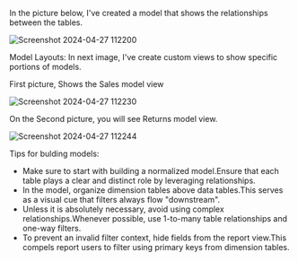 In the picture below, I've created a model that shows the relationships between the tables.

![Screenshot 2024-04-27 112200](https://github.com/Parniaahmadi/BI-Project/assets/129201205/d47d9cbe-fbbe-4d34-9656-744008137b68)


Model Layouts: In next image, I've create custom views to show specific portions of models.

First picture, Shows the Sales model view

![Screenshot 2024-04-27 112230](https://github.com/Parniaahmadi/BI-Project/assets/129201205/1ae251ef-faba-43f1-8722-43df342be7f1)

On the Second picture, you will see Returns model view.

![Screenshot 2024-04-27 112244](https://github.com/Parniaahmadi/BI-Project/assets/129201205/f91f7d39-c11a-488a-95ef-20946f381b33)


Tips for bulding models:
- Make sure to start with building a normalized model.Ensure that each table plays a clear and distinct role by leveraging relationships.
- In the model, organize dimension tables above data tables.This serves as a visual cue that filters always flow "downstream".
- Unless it is absolutely necessary, avoid using complex relationships.Whenever possible, use 1-to-many table relationships and one-way filters.
- To prevent an invalid filter context, hide fields from the report view.This compels report users to filter using primary keys from dimension tables.
